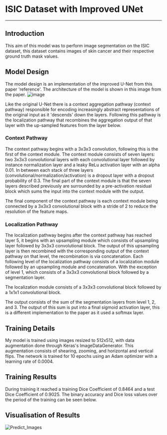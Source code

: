 # ISIC Dataset with Improved UNet
***
## Introduction
This aim of this model was to perform image segmentation on the ISIC dataset, this dataset contains images of skin cancer and their respective ground truth mask values. 

## Model Design
The model design is an implementation of the improved U-Net from this paper 'reference'. 
The architecture of the model is shown in this image from the paper.
![image](https://user-images.githubusercontent.com/14146158/139621908-c9d467e4-2e76-4a61-a60e-e914604e5c73.png)

Like the original U-Net there is a context aggregation pathway (context pathway) responsible for encoding increasingly abstract representations of the original input as it 'descends' down the layers. Following this pathway is the localization pathway that recombines the aggregation output of that layer with the up-sampled features from the layer below. 

### Context Pathway
The context pathway begins with a 3x3x3 convolution, following this is the first of the context module. The context module consists of seven layers: two 3x3x3 convolutional layers with each convolutional layer followed by instance normalization layer and a leaky ReLu activation layer with an alpha 0.01. In between each stack of three layers (convolutional/normalization/activation) is a dropout layer with a dropout probability of 0.3.
The final part of the context module is that the seven layers described previously are surrounded by a pre-activation residual block which sums the input into the context module with the output.

The final component of the context pathway is each context module being connected by a 3x3x3 convolutional block with a stride of 2 to reduce the resolution of the feature maps.

### Localization Pathway 
The localization pathway begins after the context pathway has reached layer 5, it begins with an upsampling module which consists of upsampling layer followed by 3x3x3 convolutional block. The output of this upsampling layer is then recombined with the corresponding output of the context pathway on that level, the recombination is via concatenation. Each following level of the localization pathway consists of a localization module followed by an upsampling module and concatenation. With the exception of level 1, which consists of a 3x3x3 convolutional block followed by a segmentation layer.

The localization module consists of a 3x3x3 convolutional block followed by a 1x1x1 convolutional block. 

The output consists of the sum of the segmentation layers from level 1, 2, and 3. The output of this sum is put into a final sigmoid activation layer, this is a different implementation to the paper as it used a softmax layer. 

## Training Details
My model is trained using images resized to 512x512, with data augmentation done through Keras's ImageDataGenerator. This augmentation consists of shearing, zooming, and horizontal and vertical flips. 
The network is trained for 10 epochs using an Adam optimizer with a learning rate of 0.0004.

## Training Results
During training it reached a training Dice Coefficient of 0.8464 and a test Dice Coefficient of 0.9025. The binary accuracy and Dice loss values over the period of the training can be seen below.

## Visualisation of Results
![Predict_Images](https://user-images.githubusercontent.com/14146158/139622109-59963ea6-523b-478e-9271-81e7784acb26.png)

